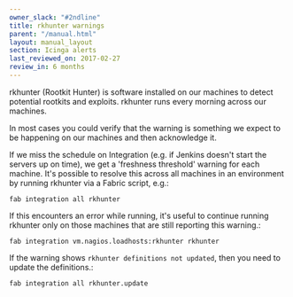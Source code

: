 ```yaml
---
owner_slack: "#2ndline"
title: rkhunter warnings
parent: "/manual.html"
layout: manual_layout
section: Icinga alerts
last_reviewed_on: 2017-02-27
review_in: 6 months
---
```


rkhunter (Rootkit Hunter) is software installed on our machines to
detect potential rootkits and exploits. rkhunter runs every morning
across our machines.

In most cases you could verify that the warning is something we expect
to be happening on our machines and then acknowledge it.

If we miss the schedule on Integration (e.g. if Jenkins doesn't start
the servers up on time), we get a 'freshness threshold' warning for each
machine. It's possible to resolve this across all machines in an
environment by running rkhunter via a Fabric script, e.g.:

    fab integration all rkhunter

If this encounters an error while running, it's useful to continue
running rkhunter only on those machines that are still reporting this
warning.:

    fab integration vm.nagios.loadhosts:rkhunter rkhunter

If the warning shows `rkhunter definitions not updated`, then you need
to update the definitions.:

    fab integration all rkhunter.update

